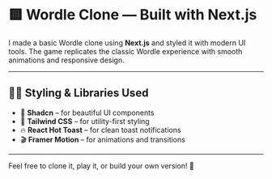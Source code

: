 # 🟨 Wordle Clone — Built with Next.js

I made a basic Wordle clone using **Next.js** and styled it with modern UI tools. The game replicates the classic Wordle experience with smooth animations and responsive design.

---

## 🧑‍🎨 Styling & Libraries Used

- 🎨 **Shadcn** – for beautiful UI components
- 💨 **Tailwind CSS** – for utility-first styling
- 🔥 **React Hot Toast** – for clean toast notifications
- 🎬 **Framer Motion** – for animations and transitions

---

Feel free to clone it, play it, or build your own version! 🎯
